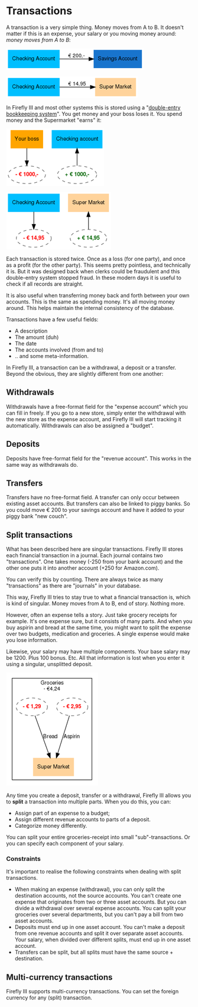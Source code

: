 # Transactions

A transaction is a very simple thing. Money moves from A to B. It doesn't matter if this is an expense, your salary or you moving money around: *money moves from A to B*:

![Transferring money from your checking account to your savings account](images/transaction1.png)

![An expense is moving money from you to the supermarket.](images/transaction2.png)

In Firefly III and most other systems this is stored using a "[double-entry bookkeeping system](http://en.wikipedia.org/wiki/Double-entry_bookkeeping_system)". You get money and your boss loses it. You spend money and the Supermarket "earns" it:

![Your boss loses money, you earn it.](images/transaction3.png)

![You lose money, the supermarket earns it.](images/transaction4.png)

Each transaction is stored twice. Once as a loss (for one party), and once as a profit (for the other party). This seems pretty pointless, and technically it is. But it was designed back when clerks could be fraudulent and this double-entry system stopped fraud. In these modern days it is useful to check if all records are straight.

It is also useful when transferring money back and forth between your own accounts. This is the same as spending money. It's all moving money around. This helps maintain the internal consistency of the database.

Transactions have a few useful fields:

* A description
* The amount (duh)
* The date
* The accounts involved (from and to)
* .. and some meta-information.

In Firefly III, a transaction can be a withdrawal, a deposit or a transfer. Beyond the obvious, they are slightly different from one another:

## Withdrawals

Withdrawals have a free-format field for the "expense account" which you can fill in freely. If you go to a new store, simply enter the withdrawal with the new store as the expense account, and Firefly III will start tracking it automatically. Withdrawals can also be assigned a "budget".

## Deposits

Deposits have free-format field for the "revenue account". This works in the same way as withdrawals do.

## Transfers

Transfers have no free-format field. A transfer can only occur between existing asset accounts. But transfers can also be linked to piggy banks. So you could move € 200 to your savings account and have it added to your piggy bank "new couch".

## Split transactions

What has been described here are singular transactions. Firefly III stores each financial transaction in a journal. Each journal contains two "transactions". One takes money (-250 from your bank account) and the other one puts it into another account (+250 for Amazon.com).

You can verify this by counting. There are always twice as many "transactions" as there are "journals" in your database.

This way, Firefly III tries to stay true to what a financial transaction is, which is kind of singular. Money moves from A to B, end of story. Nothing more. 

However, often an expense tells a story. Just take grocery receipts for example. It's one expense sure, but it consists of many parts. And when you buy aspirin and bread at the same time, you might want to split the expense over two budgets, medication and groceries. A single expense would make you lose information.

Likewise, your salary may have multiple components. Your base salary may be 1200. Plus 100 bonus. Etc. All that information is lost when you enter it using a singular, unsplitted deposit.

![Transaction with multiple parts](images/transaction5.png)

Any time you create a deposit, transfer or a withdrawal, Firefly III allows you to **split** a transaction into multiple parts. When you do this, you can:

- Assign part of an expense to a budget;
- Assign different revenue accounts to parts of a deposit.
- Categorize money differently.

You can split your entire groceries-receipt into small "sub"-transactions. Or you can specify each component of your salary.

### Constraints

It's important to realise the following constraints when dealing with split transactions.

- When making an expense (withdrawal), you can only split the destination accounts, not the source accounts. You can't create one expense that originates from two or three asset accounts. But you can divide a withdrawal over several expense accounts. You can split your groceries over several departments, but you can't pay a bill from two asset accounts.
- Deposits must end up in one asset account. You can't make a deposit from one revenue accounts and split it over separate asset accounts. Your salary, when divided over different splits, must end up in one asset account.
- Transfers can be split, but all splits must have the same source + destination.

## Multi-currency transactions

Firefly III supports multi-currency transactions. You can set the foreign currency for any (split) transaction.
